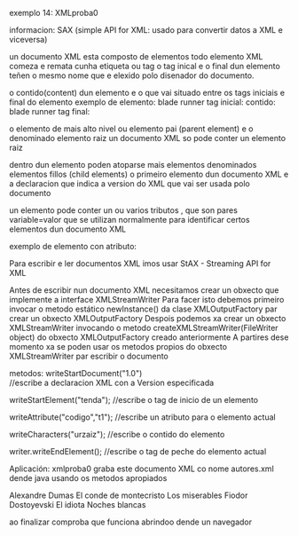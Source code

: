 
exemplo 14:
XMLproba0

informacion:
SAX (simple API for XML: usado para convertir datos a XML e viceversa)

un documento XML esta composto de elementos
todo elemento XML comeza e remata cunha etiqueta ou tag
o tag inical e o final dun elemento teñen o mesmo nome que e elexido polo disenador do documento.

o contido(content) dun elemento e o que vai situado entre os tags iniciais e final do elemento
exemplo de elemento:   <titulo> blade runner </titulo>
tag inicial: <titulo>
contido: blade runner
tag final: </titulo>

o elemento de mais alto nivel ou elemento pai (parent element) e o denominado elemento raiz
un documento XML so pode conter un elemento raiz

dentro dun elemento poden atoparse mais elementos denominados elementos fillos (child elements)
o primeiro elemento dun documento XML e a declaracion que indica a version do XML que vai ser usada polo documento

un elemento pode conter un ou varios tributos , que son pares variable=valor que se utilizan normalmente para identificar certos elementos dun documento XML

exemplo de elemento con atributo:
<tenda codigo="t1">

Para escribir e ler documentos XML imos usar StAX  - Streaming API for XML

Antes de escribir nun documento XML necesitamos crear un obxecto que implemente  a interface XMLStreamWriter
Para facer isto debemos primeiro invocar o metodo estático newInstance() da clase XMLOutputFactory par crear un obxecto XMLOutputFactory
Despois podemos xa crear un obxecto XMLStreamWriter invocando o metodo  createXMLStreamWriter(FileWriter object) do obxecto XMLOutputFactory creado anteriormente
A partires dese momento xa se poden usar os metodos propios do obxecto XMLStreamWriter par escribir o documento

metodos:
writeStartDocument("1.0")   
//escribe a declaracion XML con a Version especificada

writeStartElement("tenda");
//escribe o tag de inicio de un elemento

writeAttribute("codigo","t1");
//escribe un atributo para o elemento actual

writeCharacters("urzaiz");
//escribe o contido do elemento

writer.writeEndElement();
//escribe o tag de peche do elemento actual



Aplicación: xmlproba0
graba este documento XML co nome autores.xml dende java usando os metodos apropiados
<?xm version="1.0"?>
<autores>
    <autor codigo ="a1">
    <nome>Alexandre Dumas </nome>
    <titulo> El conde de montecristo</titulo>
    <titulo> Los miserables </titulo>
    </autor>
    <autor codigo ="a2">
    <nome>Fiodor Dostoyevski</nome>
    <titulo> El idiota</titulo>
    <titulo> Noches blancas </>
    </autor>
<autores>

ao finalizar comproba que funciona abrindoo dende un navegador 

